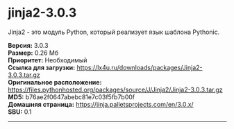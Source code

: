 # jinja2-3.0.3
Jinja2 - это модуль Python, который реализует язык шаблона Pythonic.

**Версия:** 3.0.3<br />
**Размер:** 0.26 Мб<br />
**Приоритет:** Необходимый<br />
**Ссылка для загрузки:** https://lx4u.ru/downloads/packages/Jinja2-3.0.3.tar.gz<br />
**Оригинальное расположение:** https://files.pythonhosted.org/packages/source/J/Jinja2/Jinja2-3.0.3.tar.gz<br/>
**MD5:** b76ae2f0647abebc81e7c03f5fb7b00f<br />
**Домашняя страница:** https://jinja.palletsprojects.com/en/3.0.x/
<br />**SBU:** 0.1

***
